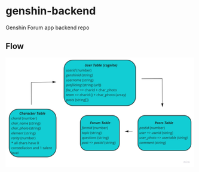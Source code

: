# genshin-backend
Genshin Forum app backend repo

## Flow
<p align = "center">
    <img src = "images/backend flow.jpg" alt = "Backend Flow Diagram" />
</p>
